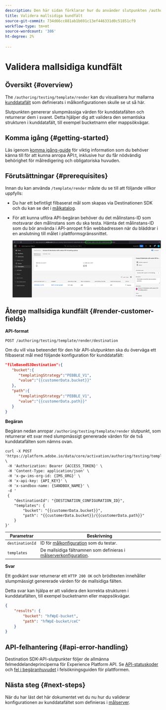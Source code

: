 ```yaml
---
description: Den här sidan förklarar hur du använder slutpunkten /authoring/testing/template/render för att visualisera hur de mallsidiga kunddatafälten som definieras i målkonfigurationen skulle se ut.
title: Validera mallsidiga kundfält
source-git-commit: 734d66cc881ab1b691c13ef446331d0c51851cf9
workflow-type: tm+mt
source-wordcount: '386'
ht-degree: 2%

---
```



# Validera mallsidiga kundfält

## Översikt {#overview}

The `/authoring/testing/template/render` kan du visualisera hur mallarna [kunddatafält](file-based-destination-configuration.md#customer-data-fields) som definierats i målkonfigurationen skulle se ut så här.

Slutpunkten genererar slumpmässiga värden för kunddatafälten och returnerar dem i svaret. Detta hjälper dig att validera den semantiska strukturen i kunddatafält, till exempel bucketnamn eller mappsökvägar.

## Komma igång {#getting-started}

Läs igenom [komma igång-guide](./getting-started.md) för viktig information som du behöver känna till för att kunna anropa API:t, inklusive hur du får nödvändig behörighet för målredigering och obligatoriska huvuden.

## Förutsättningar {#prerequisites}

Innan du kan använda `/template/render` måste du se till att följande villkor uppfylls:

* Du har ett befintligt filbaserat mål som skapas via Destinationen SDK och du kan se det i [målkatalog](../ui/destinations-workspace.md).
* För att kunna utföra API-begäran behöver du det målinstans-ID som motsvarar den målinstans som du ska testa. Hämta det målinstans-ID som du bör använda i API-anropet från webbadressen när du bläddrar i en anslutning till målet i plattformsgränssnittet.

   ![Användargränssnittsbild som visar hur du hämtar målinstans-ID från URL:en.](assets/get-destination-instance-id.png)

## Återge mallsidiga kundfält {#render-customer-fields}

**API-format**

```http
POST /authoring/testing/template/render/destination
```

Om du vill visa beteendet för den här API-slutpunkten ska du överväga ett filbaserat mål med följande konfiguration för kunddatafält:

```json
"fileBasedS3Destination":{
   "bucket":{
      "templatingStrategy":"PEBBLE_V1",
      "value":"{{customerData.bucket}}"
   },
   "path":{
      "templatingStrategy":"PEBBLE_V1",
      "value":"{{customerData.path}}"
   }
}
```

**Begäran**

Begäran nedan anropar `/authoring/testing/template/render` slutpunkt, som returnerar ett svar med slumpmässigt genererade värden för de två kunddatafälten som nämns ovan.

```shell
curl -X POST 'https://platform.adobe.io/data/core/activation/authoring/testing/template/render/destination' \
 -H 'Authorization: Bearer {ACCESS_TOKEN}' \
 -H 'Content-Type: application/json' \
 -H 'x-gw-ims-org-id: {IMS_ORG}' \
 -H 'x-api-key: {API_KEY}' \
 -H 'x-sandbox-name: {SANDBOX_NAME}' \
 -d '
 {
    "destinationId": "{DESTINATION_CONFIGURATION_ID}",
    "templates": {
        "bucket": "{{customerData.bucket}}",
        "path": "{{customerData.bucket}}/{{customerData.path}}"
    }
}'
```

| Parametrar | Beskrivning |
| -------- | ----------- |
| `destinationId` | ID för [målkonfiguration](file-based-destination-configuration.md) som du testar. |
| `templates` | De mallsidiga fältnamnen som definieras i [målserverkonfiguration](server-and-file-configuration.md). |

**Svar**

Ett godkänt svar returnerar ett `HTTP 200 OK` och brödtexten innehåller slumpmässigt genererade värden för de mallsidiga fälten.

Detta svar kan hjälpa er att validera den korrekta strukturen i kunddatafälten, till exempel bucketnamn eller mappsökvägar.


```json
{
    "results": {
        "bucket": "hfWpE-bucket",
        "path": "hfWpE-bucket/ceC"
    }
}
```

## API-felhantering {#api-error-handling}

Destination SDK-API-slutpunkter följer de allmänna felmeddelandeprinciperna för Experience Platform API. Se [API-statuskoder](../../landing/troubleshooting.md#api-status-codes) och [fel i begäranhuvudet](../../landing/troubleshooting.md#request-header-errors) i felsökningsguiden för plattformen.

## Nästa steg {#next-steps}

När du har läst det här dokumentet vet du nu hur du validerar konfigurationen av kunddatafältet som definieras i [målserver](server-and-file-configuration.md).
